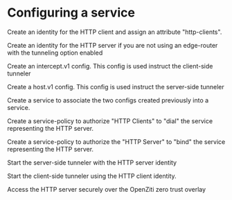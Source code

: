 # Configuring a service

Create an identity for the HTTP client and assign an attribute "http-clients". 

Create an identity for the HTTP server if you are not using an edge-router with the tunneling option enabled 

Create an intercept.v1 config.  This config is used instruct the client-side tunneler 

Create a host.v1 config. This config is used instruct the server-side tunneler

Create a service to associate the two configs created previously into a service.

Create a service-policy to authorize "HTTP Clients" to "dial" the service representing the HTTP server.

Create a service-policy to authorize the "HTTP Server" to "bind" the service representing the HTTP server.

Start the server-side tunneler  with the HTTP server identity

Start the client-side tunneler using the HTTP client identity.

Access the HTTP server securely over the OpenZiti zero trust overlay
